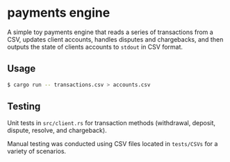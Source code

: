 # payments engine

A simple toy payments engine that reads a series of transactions from a CSV, updates client accounts, handles disputes and chargebacks, and then outputs the state of clients accounts to `stdout` in CSV format.

## Usage

```bash
$ cargo run -- transactions.csv > accounts.csv
```

## Testing
Unit tests in `src/client.rs` for transaction methods (withdrawal, deposit, dispute, resolve, and chargeback).

Manual testing was conducted using CSV files located in `tests/CSVs` for a variety of scenarios.
